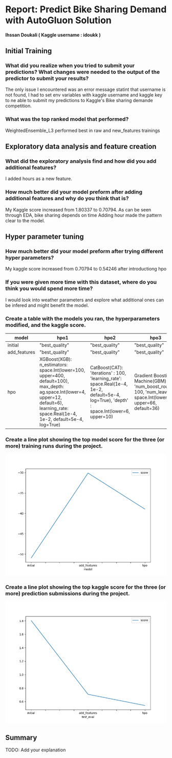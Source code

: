 # Report: Predict Bike Sharing Demand with AutoGluon Solution
#### Ihssan Doukali ( Kaggle username : idoukk )

## Initial Training
### What did you realize when you tried to submit your predictions? What changes were needed to the output of the predictor to submit your results?
The only issue I encountered was an error message statint that username is not found, I had to set env variables with kaggle username and kaggle key to ne able to submit my predictions to Kaggle's Bike sharing demande competition.

### What was the top ranked model that performed?
WeightedEnsemble_L3 performed best in raw and new_features trainings

## Exploratory data analysis and feature creation
### What did the exploratory analysis find and how did you add additional features?
I added hours as a new feature.

### How much better did your model preform after adding additional features and why do you think that is?
My Kaggle score increased from 1.80337 to 0.70794. As can be seen through EDA, bike sharing depends on time Adding hour made the pattern clear to the model.


## Hyper parameter tuning
### How much better did your model preform after trying different hyper parameters?
My kaggle score increased from 0.70794 to 0.54246 after introductiong hpo

### If you were given more time with this dataset, where do you think you would spend more time?
I would look into weather parameters and explore what additional ones can be infered and might benefit the model.
### Create a table with the models you ran, the hyperparameters modified, and the kaggle score.
|model|hpo1|hpo2|hpo3|score|
|--|--|--|--|--|
|initial|"best_quality"|"best_quality"|"best_quality"|1.80337|
|add_features|"best_quality"|"best_quality"|"best_quality"|0.70794|
|hpo|XGBoost(XGB): n_estimators: space.Int(lower=100, upper=400, default=100), max_depth: ag.space.Int(lower=4, upper=12, default=6), learning_rate: space.Real(1e-4, 1e-2, default=5e-4, log=True)|CatBoost(CAT): 'iterations' : 100, 'learning_rate': space.Real(1e-4, 1e-2, default=5e-4, log=True), 'depth' : space.Int(lower=6, upper=10)|Gradient Boosting Machine(GBM): 'num_boost_round': 100, 'num_leaves': space.Int(lower=26, upper=66, default=36)|0.54246|

### Create a line plot showing the top model score for the three (or more) training runs during the project.


![model_train_score.png](model_train_score.png)

### Create a line plot showing the top kaggle score for the three (or more) prediction submissions during the project.


![model_test_score.png](model_test_score.png)

## Summary
TODO: Add your explanation
